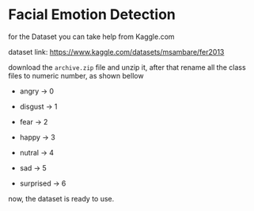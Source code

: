 # **Facial Emotion Detection**


for the Dataset you can take help from Kaggle.com

dataset link: https://www.kaggle.com/datasets/msambare/fer2013

download the ```archive.zip``` file and unzip it, after that rename all the class files to numeric number, as shown bellow

- angry -> 0

- disgust -> 1

- fear -> 2

- happy -> 3

- nutral -> 4

- sad -> 5

- surprised -> 6

now, the dataset is ready to use.
